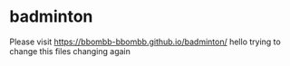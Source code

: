 # badminton
Please visit https://bbombb-bbombb.github.io/badminton/
hello trying to change this files changing again